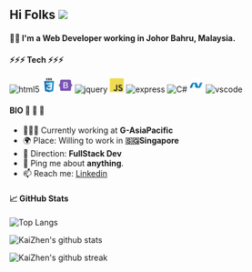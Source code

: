 ## Hi Folks <img src="https://media.giphy.com/media/hvRJCLFzcasrR4ia7z/giphy.gif" width="28">

#### 😶‍🌫️ I'm a Web Developer working in Johor Bahru, Malaysia.

#### ⚡⚡⚡ Tech ⚡⚡⚡

<p align="left">

<!-- <img src="https://raw.githubusercontent.com/devicons/devicon/master/icons/solidity/solidity-original.svg" alt="solidity" width="25" height="25" /> -->
<!-- <img src="https://raw.githubusercontent.com/devicons/devicon/master/icons/python/python-original-wordmark.svg" alt="python" width="25" height="25" /> -->
<!-- <img src="https://cdn.jsdelivr.net/gh/devicons/devicon/icons/go/go-original.svg" alt="Go" width="25" height="25" /> -->
<!-- <img src="https://raw.githubusercontent.com/github/explore/80688e429a7d4ef2fca1e82350fe8e3517d3494d/topics/aws/aws.png" alt="aws" width="25" height="25" /> -->
<!-- <img src="https://www.vectorlogo.zone/logos/google_cloud/google_cloud-icon.svg" alt="gcp" width="25" height="25" /> -->
<!-- <img src="https://raw.githubusercontent.com/devicons/devicon/master/icons/docker/docker-original.svg" alt="Docker" width="25" height="25" /> -->
<!-- <img src="https://cdn.jsdelivr.net/gh/devicons/devicon/icons/terraform/terraform-original.svg" alt="Go" width="25" height="25" /> -->
<!-- <img src="https://raw.githubusercontent.com/devicons/devicon/master/icons/react/react-original-wordmark.svg" alt="react" width="25" height="25" /> -->
<!-- <img src="https://cdn.jsdelivr.net/gh/devicons/devicon/icons/flask/flask-original.svg" alt="flask" width="25" height="25" /> -->
<!-- <img src="https://cdn.jsdelivr.net/gh/devicons/devicon/icons/git/git-original.svg" alt="git" width="25" height="25" /> -->
<img src="https://cdn.jsdelivr.net/gh/devicons/devicon/icons/html5/html5-original.svg" alt="html5" width="25" height="25" />
<img src="https://raw.githubusercontent.com/devicons/devicon/master/icons/css3/css3-original-wordmark.svg" alt="css3" width="25" height="25" />
<img src="https://raw.githubusercontent.com/devicons/devicon/master/icons/bootstrap/bootstrap-plain.svg" alt="bootstrap" width="25" height="25" />
<img src="https://cdn.jsdelivr.net/gh/devicons/devicon/icons/jquery/jquery-original.svg" alt="jquery" width="25" height="25" />
<img src="https://raw.githubusercontent.com/devicons/devicon/master/icons/javascript/javascript-original.svg" alt="javascript" width="25" height="25" />
<!-- <img src="https://raw.githubusercontent.com/devicons/devicon/master/icons/nodejs/nodejs-original-wordmark.svg" alt="nodejs" width="25" height="25" /> -->
<img src="https://cdn.jsdelivr.net/gh/devicons/devicon/icons/express/express-original.svg" alt="express" width="25" height="25" />
<!-- <img src="https://cdn.jsdelivr.net/gh/devicons/devicon/icons/threejs/threejs-original.svg" alt="threejs" width="25" height="25" /> -->
<!-- <img src="https://raw.githubusercontent.com/devicons/devicon/master/icons/mongodb/mongodb-original.svg" alt="mongodb" width="25" height="25" /> -->
<!-- <img src="https://cdn.jsdelivr.net/gh/devicons/devicon/icons/mocha/mocha-plain.svg" alt="mocha" width="25" height="25" /> -->
<!-- <img src="https://raw.githubusercontent.com/devicons/devicon/master/icons/typescript/typescript-original.svg" alt="typescript" width="25" height="25" /> -->
<img src="https://cdn.jsdelivr.net/gh/devicons/devicon/icons/csharp/csharp-original.svg" alt="C#" width="25" height="25" />
<img src="https://raw.githubusercontent.com/devicons/devicon/master/icons/dot-net/dot-net-original.svg" alt=".NET" width="25" height="25" />
<!-- <img src="https://cdn.jsdelivr.net/gh/devicons/devicon/icons/django/django-plain.svg" alt="django" width="25" height="25" /> -->
<!-- <img src="https://cdn.jsdelivr.net/gh/devicons/devicon/icons/pycharm/pycharm-original.svg" alt="pycharm" width="25" height="25" /> -->
<!-- <img src="https://cdn.jsdelivr.net/gh/devicons/devicon/icons/pytorch/pytorch-original.svg" alt="pytorch" width="25" height="25" /> -->
<!-- <img src="https://cdn.jsdelivr.net/gh/devicons/devicon/icons/figma/figma-original.svg" alt="figma" width="25" height="25" /> -->
<!-- <img src="https://cdn.jsdelivr.net/gh/devicons/devicon/icons/php/php-original.svg" alt="php" width="25" height="25" /> -->
<!-- <img src="https://cdn.jsdelivr.net/gh/devicons/devicon/icons/laravel/laravel-plain.svg" alt="laravel" width="25" height="25" /> -->
<!-- <img src="https://raw.githubusercontent.com/devicons/devicon/master/icons/mysql/mysql-original-wordmark.svg" alt="mysql" width="25" height="25" /> -->
<!-- <img src="https://cdn.jsdelivr.net/gh/devicons/devicon/icons/c/c-original.svg" alt="C" width="25" height="25" /> -->
<!-- <img src="https://raw.githubusercontent.com/devicons/devicon/master/icons/java/java-original-wordmark.svg" alt="java" width="25" height="25" /> -->
<!-- <img src="https://www.vectorlogo.zone/logos/springio/springio-icon.svg" alt="spring" width="25" height="25" /> -->
<img src="https://cdn.jsdelivr.net/gh/devicons/devicon/icons/vscode/vscode-original.svg" alt="vscode" width="25" height="25" />
<!-- <img src="https://cdn.jsdelivr.net/gh/devicons/devicon/icons/wordpress/wordpress-original.svg" alt="wordpress" width="25" height="25" /> -->
<!-- <img src="https://raw.githubusercontent.com/devicons/devicon/master/icons/heroku/heroku-plain.svg" alt="heroku" width="25" height="25" /> -->

</p>

#### BIO 🙈 🙊 🙉

- 🧑‍💻🏢 Currently working at **G-AsiaPacific**
  <!-- - 3x AWS, 1x GCP, 2x Alibaba -->
  <!-- - ✅ _AWS Certified Solutions Architect – Professional_ -->
  <!-- - ✅ _Google Cloud Certified Cloud Digital Leader_ -->
  <!-- - ✅ _Alibaba Cloud Professional (ACP) - Cloud Computing_ -->
  <!-- - 🤖 Daily: AWS, GCP, Linux, Python -->
- 🌍 Place: Willing to work in **🇸🇬Singapore**
- 👾 Direction: **FullStack Dev**
- 💬 Ping me about **anything**.
- 📫 Reach me: [Linkedin](https://www.linkedin.com/in/kai-zhen-goh-472b121ba/)

#### 📈 GitHub Stats

<p align = "center">

![Top Langs](https://github-readme-stats.vercel.app/api/top-langs/?username=KaiZhen97&layout=compact&theme=dark&hide_border=true)

![KaiZhen's github stats](https://github-readme-stats.vercel.app/api?username=KaiZhen97&show_icons=true&hide_border=true&theme=dark)

![KaiZhen's github streak](https://github-readme-streak-stats.herokuapp.com/?user=KaiZhen97&theme=dark&hide_border=true)

</p>
